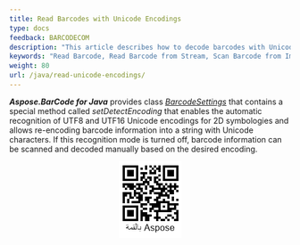 ```yaml
---
title: Read Barcodes with Unicode Encodings
type: docs
feedback: BARCODECOM
description: "This article describes how to decode barcodes with Unicode encoding"
keywords: "Read Barcode, Read Barcode from Stream, Scan Barcode from Image, Read Many Barcodes in One Image, Aspose.BarCode, Read Barcode C#"
weight: 80
url: /java/read-unicode-encodings/
---
```


***Aspose.BarCode for Java*** provides class [*BarcodeSettings*](https://reference.aspose.com/barcode/java/com.aspose.barcode.barcoderecognition/BarcodeSettings) that contains a special method called *setDetectEncoding* that enables the automatic recognition of UTF8 and UTF16 Unicode encodings for 2D symbologies and allows re-encoding barcode information into a string with Unicode characters. If this recognition mode is turned off, barcode information can be scanned and decoded manually based on the desired encoding.  
  
<!--The following code sample explains how to decode barcodes with UTF8 and UTF16 Unicode encodings automatically (namely, *QR Code* has been used). 

{{< highlight csharp>}}
using (BarcodeGenerator gen = new BarcodeGenerator(EncodeTypes.QR, "بالقمة Aspose"))
{
    gen.Parameters.Barcode.XDimension.Pixels = 4;
    gen.Parameters.Barcode.QR.CodeTextEncoding = Encoding.UTF8;
    gen.Save($"{path}QRDetectEncoding.png", BarCodeImageFormat.Png);
}

Console.WriteLine("ReadDetectEncoding:");
//read barcode image with DetectEncoding set to true
Console.WriteLine("DetectEncoding: true");
using (BarCodeReader read = new BarCodeReader($"{path}QRDetectEncoding.png", DecodeType.QR))
{
    read.BarcodeSettings.DetectEncoding = true;
    foreach (BarCodeResult result in read.ReadBarCodes())
    {
        Console.WriteLine($"CodeType:{result.CodeTypeName}");
        Console.WriteLine($"CodeText:{result.CodeText}");
    }
}

//read barcode image with DetectEncoding set to False
Console.WriteLine("DetectEncoding: false");
using (BarCodeReader read = new BarCodeReader($"{path}QRDetectEncoding.png", DecodeType.QR))
{
    read.BarcodeSettings.DetectEncoding = false;
    foreach (BarCodeResult result in read.ReadBarCodes())
    {
        Console.WriteLine($"CodeType:{result.CodeTypeName}");
        Console.WriteLine($"CodeText:{result.CodeText}");
    }
}
{{< /highlight >}}-->
  
<p align="center"><img src="qrdetectencoding.png"></p>

